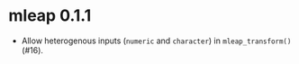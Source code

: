 # mleap 0.1.1

* Allow heterogenous inputs (`numeric` and `character`) in `mleap_transform()` (#16).
